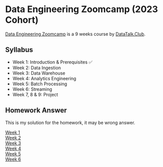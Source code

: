 # Data Engineering Zoomcamp (2023 Cohort)

[Data Engineering Zoomcamp](https://github.com/DataTalksClub/data-engineering-zoomcamp) is a 9 weeks course by [DataTalk.Club](http://datatalks.club/).

## Syllabus

- Week 1: Introduction & Prerequisites ✅
- Week 2: Data Ingestion
- Week 3: Data Warehouse
- Week 4: Analytics Engineering
- Week 5: Batch Processing
- Week 6: Streaming
- Week 7, 8 & 9: Project

## Homework Answer

This is my solution for the homework, it may be wrong answer.

[Week 1](./1_basics/homework/homework.md)  
[Week 2](TODO)  
[Week 3](TODO)  
[Week 4](TODO)  
[Week 5](TODO)  
[Week 6](TODO)

